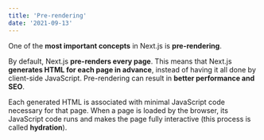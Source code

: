 ```yaml
---
title: 'Pre-rendering'
date: '2021-09-13'
---
```


One of the **most important concepts** in Next.js is **pre-rendering**.

By default, Next.js **pre-renders every page**. This means that Next.js **generates HTML for each page in advance**, instead of having it all done by client-side JavaScript. Pre-rendering can result in **better performance and SEO**.

Each generated HTML is associated with minimal JavaScript code necessary for that page. When a page is loaded by the browser, its JavaScript code runs and makes the page fully interactive (this process is called **hydration**).
